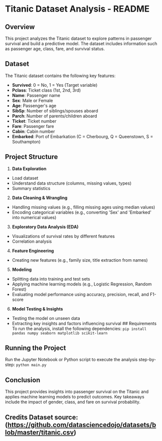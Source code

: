# Titanic Dataset Analysis - README 

## Overview 
This project analyzes the Titanic dataset to explore patterns in passenger survival and build a predictive model. The dataset includes information such as passenger age, class, fare, and survival status. 

## Dataset 
The Titanic dataset contains the following key features: 
- **Survived**: 0 = No, 1 = Yes (Target variable) 
- **Pclass**: Ticket class (1st, 2nd, 3rd) 
- **Name**: Passenger name 
- **Sex**: Male or Female 
- **Age**: Passenger's age 
- **SibSp**: Number of siblings/spouses aboard 
- **Parch**: Number of parents/children aboard 
- **Ticket**: Ticket number 
- **Fare**: Passenger fare 
- **Cabin**: Cabin number 
- **Embarked**: Port of Embarkation (C = Cherbourg, Q = Queenstown, S = Southampton) 


## Project Structure 

1. **Data Exploration** 
- Load dataset 
- Understand data structure (columns, missing values, types) 
- Summary statistics 

2. **Data Cleaning & Wrangling** 
- Handling missing values (e.g., filling missing ages using median values) 
- Encoding categorical variables (e.g., converting 'Sex' and 'Embarked' into numerical values) 

3. **Exploratory Data Analysis (EDA)** 
- Visualizations of survival rates by different features 
- Correlation analysis 

4. **Feature Engineering** 
- Creating new features (e.g., family size, title extraction from names) 

5. **Modeling** 
- Splitting data into training and test sets 
- Applying machine learning models (e.g., Logistic Regression, Random Forest) 
- Evaluating model performance using accuracy, precision, recall, and F1-score 

6. **Model Testing & Insights** 
- Testing the model on unseen data 
- Extracting key insights and factors influencing survival ## Requirements To run the analysis, install the following dependencies: ``` pip install pandas numpy seaborn matplotlib scikit-learn ``` 

## Running the Project 
Run the Jupyter Notebook or Python script to execute the analysis step-by-step: ```python main.py ``` 

## Conclusion 
This project provides insights into passenger survival on the Titanic and applies machine learning models to predict outcomes. Key takeaways include the impact of gender, class, and fare on survival probability. 

## Credits Dataset source: (https://github.com/datasciencedojo/datasets/blob/master/titanic.csv) 